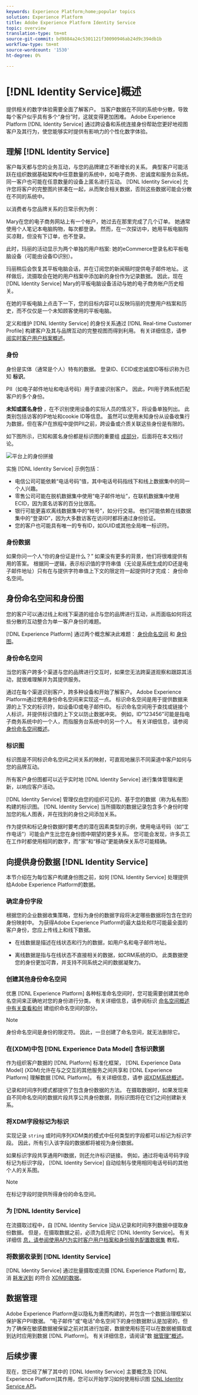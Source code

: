```yaml
---
keywords: Experience Platform;home;popular topics
solution: Experience Platform
title: Adobe Experience Platform Identity Service
topic: overview
translation-type: tm+mt
source-git-commit: bd9884a24c5301121f30090946ab24d9c394db1b
workflow-type: tm+mt
source-wordcount: '1530'
ht-degree: 0%

---
```



# [!DNL Identity Service]概述

提供相关的数字体验需要全面了解客户。 当客户数据在不同的系统中分散，导致每个客户似乎具有多个“身份”时，这就变得更加困难。 Adobe Experience Platform [!DNL Identity Service] 通过跨设备和系统连接身份帮助您更好地视图客户及其行为，使您能够实时提供有影响力的个性化数字体验。

## 理解 [!DNL Identity Service]

客户每天都与您的业务互动，与您的品牌建立不断增长的关系。 典型客户可能活跃在组织数据基础架构中任意数量的系统中，如电子商务、忠诚度和服务台系统。 同一客户也可能在任意数量的设备上匿名进行互动。 [!DNL Identity Service] 允许您将客户的完整图片拼凑在一起，从而聚合相关数据，否则这些数据可能会分散在不同的系统中。

以消费者与您品牌关系的日常示例为例：

Mary在您的电子商务网站上有一个帐户，她过去在那里完成了几个订单。 她通常使用个人笔记本电脑购物，每次都登录。 然而，在一次探访中，她用平板电脑购买凉鞋，但没有下订单，也不登录。

此时，玛丽的活动显示为两个单独的用户档案: 她的eCommerce登录名和平板电脑设备（可能由设备ID识别）。

玛丽稍后会恢复其平板电脑会话，并在订阅您的新闻稿时提供电子邮件地址。 这样做后，流摄取会在她的用户档案中添加新的身份作为记录数据。 因此，现在 [!DNL Identity Service] Mary的平板电脑设备活动与她的电子商务帐户历史相关。

在她的平板电脑上点击下一下，您的目标内容可以反映玛丽的完整用户档案和历史，而不仅仅是一个未知顾客使用的平板电脑。

定义和维护 [!DNL Identity Service] 的身份关系通过 [!DNL Real-time Customer Profile] 构建客户及其与品牌互动的完整视图而得到利用。 有关详细信息，请参 [阅实时客户用户档案概述](../profile/home.md)。

### 身份

身份是实体（通常是个人）特有的数据。 登录ID、ECID或忠诚度ID等标识称为已知 **标识**。

PII（如电子邮件地址和电话号码）用于直接识别客户。 因此，PII用于跨系统匹配客户的多个身份。

**未知或匿名身份** ，在不识别使用设备的实际人员的情况下，将设备单独列出。 此类别包括访客的IP地址和cookie ID等信息。 虽然可以使用未知身份从设备收集行为数据，但在客户在旅程中提供PII之前，跨设备或介质关联这些身份是有限的。

如下图所示，已知和匿名身份都是标识图的重要组 [成部分](#identity-graphs)，后面将在本文档讨论。

![平台上的身份拼接](./images/identity-service-stitching.png)

实施 [!DNL Identity Service] 示例包括：

- 电信公司可能依赖“电话号码”值，其中电话号码指线下和线上数据集中的同一个人兴趣。
- 零售公司可能在脱机数据集中使用“电子邮件地址”，在联机数据集中使用ECID，因为匿名访客的百分比很高。
- 银行可能更喜欢离线数据集中的“帐号”，如分行交易。 他们可能依赖在线数据集中的“登录ID”，因为大多数访客在访问时都将通过身份验证。
- 您的客户也可能具有唯一的专有ID，如GUID或其他全局唯一标识符。

### 身份数据

如果你问一个人“你的身份证是什么？” 如果没有更多的背景，他们将很难提供有用的答案。 根据同一逻辑，表示标识值的字符串值（无论是系统生成的ID还是电子邮件地址）只有在与提供字符串值上下文的限定符一起提供时才完成： 身份命名空间。

## 身份命名空间和身份图

您的客户可以通过线上和线下渠道的组合与您的品牌进行互动，从而面临如何将这些分散的互动整合为单一客户身份的难题。

[!DNL Experience Platform] 通过两个概念解决此难题： [身份命名空间](#identity-namespaces) 和 [身份图](#identity-graphs)。

### 身份命名空间

当您的客户跨多个渠道与您的品牌进行交互时，如果您无法跨渠道观察和跟踪其活动，就很难理解并为其提供服务。

通过在每个渠道识别客户，跨多种设备和开始了解客户。 Adobe Experience Platform通过使用身份命名空间来实现这一点。
标识命名空间是用于提供数据来源的上下文的标识符，如设备ID或电子邮件ID。 标识命名空间用于查找或链接个人标识，并提供标识值的上下文以防止数据冲突。 例如，ID“123456”可能是指电子商务系统中的一个人，而指服务台系统中的另一个人。 有关详细信息，请参阅 [身份命名空间概述](./namespaces.md)。

### 标识图

标识图是不同标识命名空间之间关系的映射，可直观地展示不同渠道中客户如何与您的品牌互动。

所有客户身份图都可以近乎实时地 [!DNL Identity Service] 进行集体管理和更新，以响应客户活动。

[!DNL Identity Service] 管理仅由您的组织可见的、基于您的数据（称为私有图）构建的标识图。 [!DNL Identity Service] 当所摄取的数据记录包含多个身份时增加您的私人图表，并在找到的身份之间添加关系。

作为提供和标记身份数据时要考虑的潜在因素类型的示例，使用电话号码（如“工作电话”）可能会产生比您在身份图中期望的更多关系。 您可能会发现，许多员工在工作时都使用相同的数字，而“家”和“移动”更能确保关系尽可能精确。

## 向提供身份数据 [!DNL Identity Service]

本节介绍在为每位客户构建身份图之前，如何 [!DNL Identity Service] 处理提供给Adobe Experience Platform的数据。

### 确定身份字段

根据您的企业数据收集策略，您标为身份的数据字段将决定哪些数据将包含在您的身份映射中。 为获得Adobe Experience Platform的最大益处和尽可能最全面的客户身份，您应上传线上和线下数据。

- 在线数据是描述在线状态和行为的数据，如用户名和电子邮件地址。

- 离线数据是指与在线状态不直接相关的数据，如CRM系统的ID。 此类数据使您的身份更加可靠，并支持不同系统之间的数据凝聚力。

### 创建其他身份命名空间

优惠 [!DNL Experience Platform] 各种标准命名空间时，您可能需要创建其他命名空间来正确地对您的身份进行分类。 有关详细信息，请参阅标识 [命名空间概述中有关查看和创](./namespaces.md) 建组织命名空间的部分。

>[!NOTE]
>
>身份命名空间是身份的限定符。 因此，一旦创建了命名空间，就无法删除它。

### 在(XDM)中包 [!DNL Experience Data Model] 含标识数据

作为组织客户数据的 [!DNL Platform] 标准化框架， [!DNL Experience Data Model] (XDM)允许在与之交互的其他服务之间共享和 [!DNL Experience Platform] 理解数据 [!DNL Platform]。 有关详细信息，请参 [阅XDM系统概述](../xdm/home.md)。

记录和时间序列模式都提供了包含身份数据的方法。 在摄取数据时，如果发现来自不同命名空间的数据片段共享公共身份数据，则标识图将在它们之间创建新关系。

### 将XDM字段标记为标识

实现记录 `string` 或时间序列XDM类的模式中任何类型的字段都可以标记为标识字段。 因此，所有引入该字段的数据都将被视为身份数据。

如果标识字段共享通用PII数据，则还允许标识链接。
例如，通过将电话号码字段标记为标识字段， [!DNL Identity Service] 自动绘制与使用相同电话号码的其他个人的关系图。

>[!NOTE]
>
>在标记字段时提供所得身份的命名空间。

### 为 [!DNL Identity Service]

在流摄取过程中，自 [!DNL Identity Service ]动从记录和时间序列数据中提取身份数据。 但是，在摄取数据之前，必须为启用它 [!DNL Identity Service]。 有关详细信 [息，请参阅使用API为实时客户用户档案和身份服务配置数据集](../profile/tutorials/dataset-configuration.md) 教程。

### 将数据收录到 [!DNL Identity Service]

[!DNL Identity Service] 通过批量摄取或流摄 [!DNL Experience Platform] 取，消 [耗发送到](../ingestion/batch-ingestion/overview.md) 的符合 [XDM的数据](../ingestion/streaming-ingestion/overview.md)。

## 数据管理

Adobe Experience Platform是以隐私为重而构建的，并包含一个数据治理框架以保护客户PII数据。 “电子邮件”或“电话”命名空间下的身份数据默认是加密的，但为了确保在敏感数据被保留之前对其进行加密，数据使用标签可以在数据被摄取或到达时应用到数据 [!DNL Platform]。 有关详细信息，请阅读“数 [据管理”概述](../data-governance/home.md)。

## 后续步骤

现在，您已经了解了其中的 [!DNL Identity Service] 主要概念及 [!DNL Experience Platform]其作用，您可以开始学习如何使用标识图 [!DNL Identity Service API](./api/getting-started.md)。